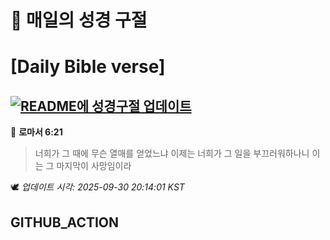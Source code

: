 # 🙏 매일의 성경 구절
# [Daily Bible verse]
## [![README에 성경구절 업데이트](https://github.com/DONGSUKA/first_test/actions/workflows/update-readme-bible.yml/badge.svg)](https://github.com/DONGSUKA/first_test/actions/workflows/update-readme-bible.yml)
<!-- START_BIBLE_VERSE -->
📖 **로마서 6:21**
> 너희가 그 때에 무슨 열매를 얻었느냐 이제는 너희가 그 일을 부끄러워하나니 이는 그 마지막이 사망임이라

🕊️ _업데이트 시각: 2025-09-30 20:14:01 KST_
  <!-- END_BIBLE_VERSE -->
## GITHUB_ACTION
